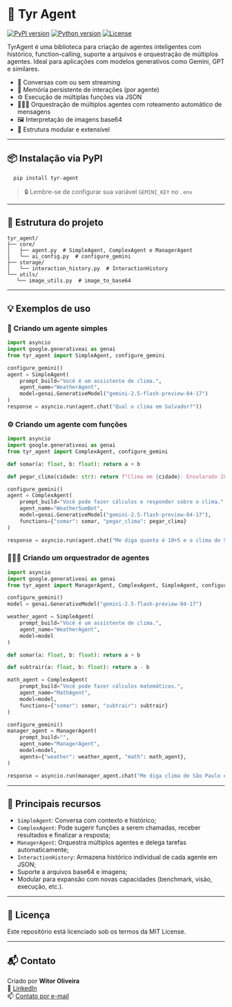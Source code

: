 # 🤖 Tyr Agent

[![PyPI version](https://badge.fury.io/py/tyr-agent.svg)](https://pypi.org/project/tyr-agent/)
[![Python version](https://img.shields.io/badge/python-3.9%2B-blue)](https://www.python.org/)
[![License](https://img.shields.io/badge/license-MIT-green.svg)](LICENSE)

TyrAgent é uma biblioteca para criação de agentes inteligentes com histórico, function-calling, suporte a arquivos e orquestração de múltiplos agentes. Ideal para aplicações com modelos generativos como Gemini, GPT e similares.

- 💬 Conversas com ou sem streaming
- 🧠 Memória persistente de interações (por agente)
- ⚙️ Execução de múltiplas funções via JSON
- 🧑🏻‍💼 Orquestração de múltiplos agentes com roteamento automático de mensagens
- 🖼️ Interpretação de imagens base64
- 🧩 Estrutura modular e extensível

--- 

## 📦 Instalação via PyPI

```bash
  pip install tyr-agent
```

> 🔒 Lembre-se de configurar sua variável `GEMINI_KEY` no `.env`

---

## 🧩 Estrutura do projeto

```
tyr_agent/
├── core/
│   ├── agent.py  # SimpleAgent, ComplexAgent e ManagerAgent
│   └── ai_config.py  # configure_gemini
├── storage/
│   └── interaction_history.py  # InteractionHistory
└── utils/
   └── image_utils.py  # image_to_base64
```

---

## 💡 Exemplos de uso

### 📘 Criando um agente simples

```python
import asyncio
import google.generativeai as genai
from tyr_agent import SimpleAgent, configure_gemini

configure_gemini()
agent = SimpleAgent(
    prompt_build="Você é um assistente de clima.",
    agent_name="WeatherAgent",
    model=genai.GenerativeModel("gemini-2.5-flash-preview-04-17")
)
response = asyncio.run(agent.chat("Qual o clima em Salvador?"))
```

### ⚙️ Criando um agente com funções

```python
import asyncio
import google.generativeai as genai
from tyr_agent import ComplexAgent, configure_gemini

def somar(a: float, b: float): return a + b

def pegar_clima(cidade: str): return f"Clima em {cidade}: Ensolarado 28°C"

configure_gemini()
agent = ComplexAgent(
    prompt_build="Você pode fazer cálculos e responder sobre o clima.",
    agent_name="WeatherSumBot",
    model=genai.GenerativeModel("gemini-2.5-flash-preview-04-17"),
    functions={"somar": somar, "pegar_clima": pegar_clima}
)

response = asyncio.run(agent.chat("Me diga quanto é 10+5 e o clima de São Paulo"))
```

### 🧑🏻‍💼 Criando um orquestrador de agentes

```python
import asyncio
import google.generativeai as genai
from tyr_agent import ManagerAgent, ComplexAgent, SimpleAgent, configure_gemini

configure_gemini()
model = genai.GenerativeModel("gemini-2.5-flash-preview-04-17")

weather_agent = SimpleAgent(
    prompt_build="Você é um assistente de clima.",
    agent_name="WeatherAgent",
    model=model
)

def somar(a: float, b: float): return a + b

def subtrair(a: float, b: float): return a - b

math_agent = ComplexAgent(
    prompt_build="Você pode fazer cálculos matemáticos.",
    agent_name="MathAgent",
    model=model,
    functions={"somar": somar, "subtrair": subtrair}
)

configure_gemini()
manager_agent = ManagerAgent(
    prompt_build="",
    agent_name="ManagerAgent",
    model=model,
    agents={"weather": weather_agent, "math": math_agent},
)

response = asyncio.run(manager_agent.chat("Me diga clima de São Paulo e quanto é 10+5"))
```

---

## 🧠 Principais recursos

- `SimpleAgent`: Conversa com contexto e histórico;
- `ComplexAgent`: Pode sugerir funções a serem chamadas, receber resultados e finalizar a resposta;
- `ManagerAgent`: Orquestra múltiplos agentes e delega tarefas automaticamente;
- `InteractionHistory`: Armazena histórico individual de cada agente em JSON;
- Suporte a arquivos base64 e imagens;
- Modular para expansão com novas capacidades (benchmark, visão, execução, etc.).

---

## 📄 Licença

Este repositório está licenciado sob os termos da MIT License.

---

## 📬 Contato

Criado por **Witor Oliveira**  
🔗 [LinkedIn](https://www.linkedin.com/in/witoroliveira/)  
📫 [Contato por e-mail](mailto:witoredson@gmail.com)